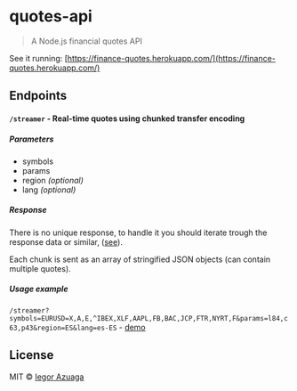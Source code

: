 # quotes-api

> A Node.js financial quotes API

See it running: [https://finance-quotes.herokuapp.com/](https://finance-quotes.herokuapp.com/)

## Endpoints

#### ``/streamer`` - Real-time quotes using chunked transfer encoding

##### Parameters

- symbols
- params
- region *(optional)*
- lang *(optional)*

##### Response

There is no unique response, to handle it you should iterate trough the response data or similar, ([see](https://github.com/iiegor/quotes-api/blob/master/index.js#L59)).

Each chunk is sent as an array of stringified JSON objects (can contain multiple quotes).

##### Usage example

``/streamer?symbols=EURUSD=X,A,E,^IBEX,XLF,AAPL,FB,BAC,JCP,FTR,NYRT,F&params=l84,c63,p43&region=ES&lang=es-ES`` - [demo](https://finance-quotes.herokuapp.com/streamer?symbols=EURUSD=X,A,E,^IBEX,XLF,AAPL,FB,BAC,JCP,FTR,NYRT,F&params=l84,c63,p43&region=ES&lang=es-ES)

## License

MIT © [Iegor Azuaga](https://github.com/iiegor)
